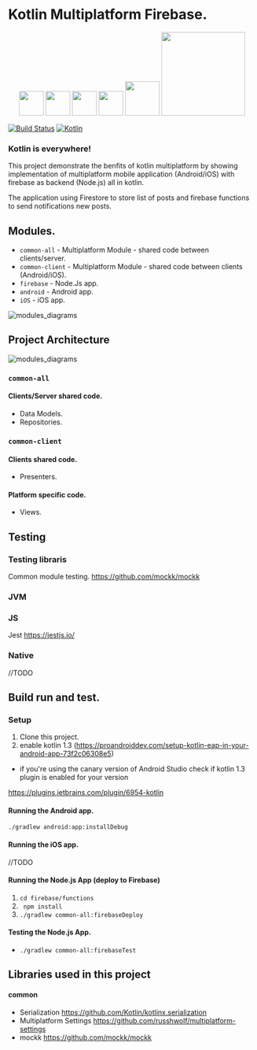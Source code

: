 # Kotlin Multiplatform Firebase.

<p align="center">
  <img src="https://upload.wikimedia.org/wikipedia/commons/7/74/Kotlin-logo.svg" width="50">
  <img src="https://upload.wikimedia.org/wikipedia/commons/d/db/Android_robot_2014.svg" width="50">
  <img src="https://upload.wikimedia.org/wikipedia/commons/6/66/Apple_iOS_logo.svg" width="50">
  <img src="https://upload.wikimedia.org/wikipedia/commons/6/6a/JavaScript-logo.png" width="50">
  <img src="https://upload.wikimedia.org/wikipedia/commons/d/d9/Node.js_logo.svg" width="70">
  <img src="https://upload.wikimedia.org/wikipedia/commons/4/42/Firebase_logo1.png" width="170">
</p>

[![Build Status](https://travis-ci.org/RubyLichtenstein/Kotlin-Multiplatform-Firebase.svg?branch=master)](https://travis-ci.org/RubyLichtenstein/Kotlin-Multiplatform-Firebase)
[![Kotlin](https://img.shields.io/badge/kotlin-1.3.0-blue.svg)](http://kotlinlang.org)


### Kotlin is everywhere!

This project demonstrate the benfits of kotlin multiplatform by showing implementation of multiplatform mobile application (Android/iOS) with firebase as backend (Node.js) all in kotlin.

The application using Firestore to store list of posts and firebase functions to send notifications new posts. 

## Modules.

- `common-all` - Multiplatform Module - shared code between clients/server.
- `common-client` - Multiplatform Module - shared code between clients (Android/iOS). 
- `firebase` - Node.Js app.
- `android` - Android app.
- `iOS` - iOS app.

![modules_diagrams](https://github.com/RubyLichtenstein/Kotlin-Multiplatform-Firebase/blob/master/diagrams/modules.svg)



## Project Architecture

![modules_diagrams](https://github.com/RubyLichtenstein/Kotlin-Multiplatform-Firebase/blob/master/diagrams/arch.svg)

### `common-all`

#### Clients/Server shared code.
- Data Models.
- Repositories.

### `common-client`

#### Clients shared code.
- Presenters. 

#### Platform specific code.
- Views.

## Testing

### Testing libraris
Common module testing.
https://github.com/mockk/mockk

### JVM

### JS

Jest https://jestjs.io/

### Native
//TODO 

## Build run and test. 

### Setup
1. Clone this project.
2. enable kotlin 1.3 (https://proandroiddev.com/setup-kotlin-eap-in-your-android-app-73f2c06308e5)

- if you're using the canary version of Android Studio
 check if kotlin 1.3 plugin is enabled for your version
 
 https://plugins.jetbrains.com/plugin/6954-kotlin

#### Running the Android app.
`./gradlew android:app:installDebug`

#### Running the iOS app.
//TODO

#### Running the Node.js App (deploy to Firebase)

1. `cd firebase/functions`
2. ` npm install`
3. `./gradlew common-all:firebaseDeploy`

#### Testing the Node.js App.
- `./gradlew common-all:firebaseTest`

## Libraries used in this project

#### common

- Serialization https://github.com/Kotlin/kotlinx.serialization
- Multiplatform Settings https://github.com/russhwolf/multiplatform-settings
- mockk https://github.com/mockk/mockk
